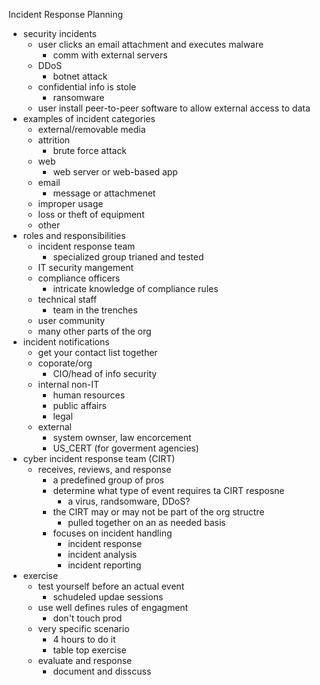 Incident Response Planning 

* security incidents 
	* user clicks an email attachment and executes malware 
		* comm with external servers 
	* DDoS
		* botnet attack
	* confidential info is stole 
		* ransomware 
	* user install peer-to-peer software to allow external access to data
* examples of incident categories 
	* external/removable media 
	* attrition 
		* brute force attack
	* web 
		* web server or web-based app
	* email 
		* message or attachmenet
	* improper usage 
	* loss or theft of equipment 
	* other 
* roles and responsibilities 
	* incident response team 
		* specialized group trianed and tested
	* IT security mangement 
	* compliance officers 
		* intricate knowledge of compliance rules 
	* technical staff
		* team in the trenches 
	* user community 
	* many other parts of the org
* incident notifications 
	* get your contact list together 
	* coporate/org
		* CIO/head of info security 
	* internal non-IT
		* human resources 
		* public affairs 
		* legal
	* external 
		* system ownser, law encorcement 
		* US_CERT (for goverment agencies)
* cyber incident response team (CIRT)
	* receives, reviews, and response 
		* a predefined group of pros 
		* determine what type of event requires ta CIRT resposne 
			* a virus, randsomware, DDoS?
		* the CIRT may or may not be part of the org structre 
			* pulled together on an as needed basis
		* focuses on incident handling 
			* incident response
			* incident analysis
			* incident reporting 
* exercise 
	* test yourself before an actual event 
		* schudeled updae sessions 
	* use well defines rules of engagment 
		* don't touch prod
	* very specific scenario 
		* 4 hours to do it 
		* table top exercise 
	* evaluate and response 
		* document and disscuss